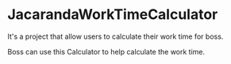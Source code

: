 JacarandaWorkTimeCalculator
===========================

It's a project that allow users to calculate their work time for boss.

Boss can use this Calculator to help calculate the work time.


